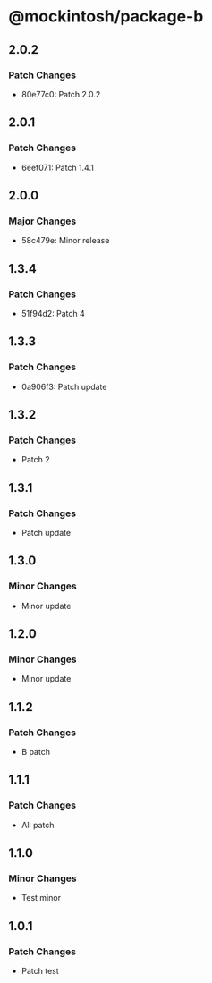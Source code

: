# @mockintosh/package-b

## 2.0.2

### Patch Changes

- 80e77c0: Patch 2.0.2

## 2.0.1

### Patch Changes

- 6eef071: Patch 1.4.1

## 2.0.0

### Major Changes

- 58c479e: Minor release

## 1.3.4

### Patch Changes

- 51f94d2: Patch 4

## 1.3.3

### Patch Changes

- 0a906f3: Patch update

## 1.3.2

### Patch Changes

- Patch 2

## 1.3.1

### Patch Changes

- Patch update

## 1.3.0

### Minor Changes

- Minor update

## 1.2.0

### Minor Changes

- Minor update

## 1.1.2

### Patch Changes

- B patch

## 1.1.1

### Patch Changes

- All patch

## 1.1.0

### Minor Changes

- Test minor

## 1.0.1

### Patch Changes

- Patch test
